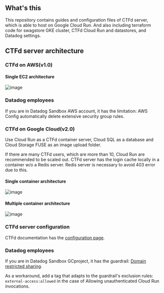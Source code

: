 ## What's this
This repository contains guides and configuration files of CTFd server, which is able to host on Google Cloud Run.
And also including terraform code for swagstore GKE cluster, CTFd Cloud Run and datastores, and Datadog settings.

## CTFd server architecture
### CTFd on AWS(v1.0)

#### Single EC2 architecture
![image](https://github.com/user-attachments/assets/6ef5a435-fac9-43a4-86a3-a060664b1efe)

### Datadog employees
If you are in Datadog Sandbox AWS account, it has the limitation: AWS Config automatically delete extensive security group rules.

### CTFd on Google Cloud(v2.0)
Use Cloud Run as a CTFd container server, Cloud SQL as a database and Cloud Storage FUSE as an image upload folder.

If there are many CTFd users, which are more than 10, Cloud Run are recommended to be scaled out. 
CTFd server has the login cache locally in a container w/o a Redis server. Redis server is necessary to avoid 403 error due to this.

#### Single container architecture
![image](https://github.com/user-attachments/assets/f6ec4e1b-d65a-43dc-ab51-6437845d899b)

#### Multiple container architecture
![image](https://github.com/user-attachments/assets/6fafed9e-8aa7-4dcf-bd70-ef4ef77cd9f9)

### CTFd server configuration
CTFd documentation has the [configuration page](https://docs.ctfd.io/docs/deployment/configuration/).

### Datadog employees
If you are in Datadog Sandbox GCproject, it has the guardrail: [Domain restricted sharing](https://cloud.google.com/resource-manager/docs/organization-policy/domain-restricted-sharing?hl=ja).

As a workaround, add a tag that adapts to the guardrail's exclusion rules: `external-access:allowed` in the case of Allowing unauthenticated Cloud Run invocations.
